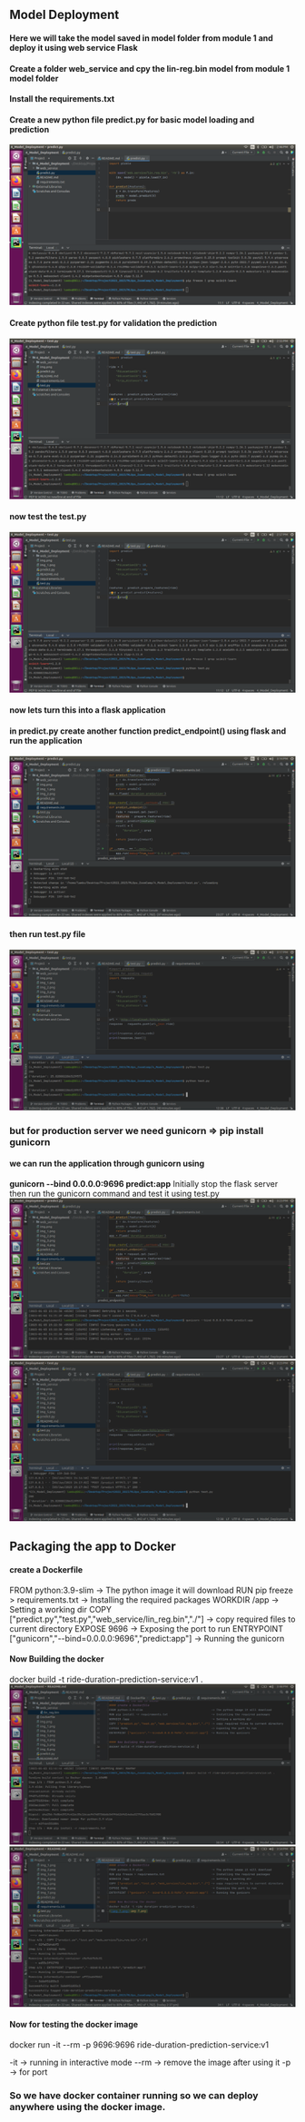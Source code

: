 ## Model Deployment

#### Here we will take the model saved in model folder from module 1 and deploy it using web service Flask
#### Create a folder web_service and cpy the **lin-reg.bin** model from module 1 model folder
#### Install the **requirements.txt**
#### Create a new python file **predict.py** for basic model loading and prediction
![img.png](img.png)
#### Create python file **test.py** for validation the prediction
![img_1.png](img_1.png)
#### now test the **test.py**
![img_2.png](img_2.png)

#### now lets turn this into a flask application
#### in **predict.py** create another function predict_endpoint() using flask and run the application
![img_3.png](img_3.png)
#### then run **test.py** file
![img_4.png](img_4.png)

### but for production server we need gunicorn => **pip install gunicorn**
#### we can run the application through gunicorn using
**gunicorn --bind 0.0.0.0:9696 predict:app**
Initially stop the flask server then run the gunicorn command and test it using test.py
![img_5.png](img_5.png)
![img_6.png](img_6.png)

## Packaging the app to Docker
#### create a Dockerfile
FROM python:3.9-slim                                         -> The python image it will download
RUN pip freeze > requirements.txt                            -> Installing the required packages
WORKDIR /app                                                 -> Setting a working dir
COPY ["predict.py","test.py","web_service/lin_reg.bin","./"] -> copy required files to current directory
EXPOSE 9696                                                  -> Exposing the port to run
ENTRYPOINT ["gunicorn","--bind=0.0.0.0:9696","predict:app"]  -> Running the gunicorn

#### Now Building the docker
docker build -t ride-duration-prediction-service:v1 .
![img_7.png](img_7.png)
![img_8.png](img_8.png)

#### Now for testing the docker image
docker run -it --rm -p 9696:9696 ride-duration-prediction-service:v1

-it -> running in interactive mode
--rm -> remove the image after using it
-p   -> for port

### So we have docker container running so we can deploy anywhere using the docker image.

